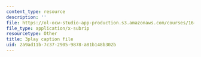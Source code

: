 ```yaml
---
content_type: resource
description: ''
file: https://ol-ocw-studio-app-production.s3.amazonaws.com/courses/16-885j-aircraft-systems-engineering-fall-2005/2a9ad11b7c3729059878a81b148b302b_hzW2ZBtzrUE.srt
file_type: application/x-subrip
resourcetype: Other
title: 3play caption file
uid: 2a9ad11b-7c37-2905-9878-a81b148b302b
---
```


